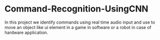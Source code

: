 # Command-Recognition-UsingCNN
In this project we identify commands using real time audio input and use to move an object like ui element in a game in software or a robot in case of hardware application. 
